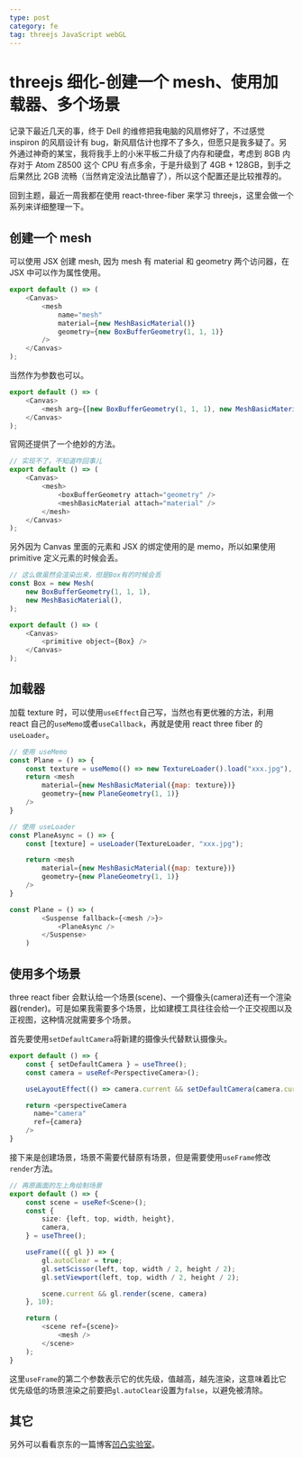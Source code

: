 ```yaml
---
type: post
category: fe
tag: threejs JavaScript webGL
---
```


# threejs 细化-创建一个 mesh、使用加载器、多个场景

记录下最近几天的事，终于 Dell 的维修把我电脑的风扇修好了，不过感觉 inspiron 的风扇设计有 bug，新风扇估计也撑不了多久，但愿只是我多疑了。另外通过神奇的某宝，我将我手上的小米平板二升级了内存和硬盘，考虑到 8GB 内存对于 Atom Z8500 这个 CPU 有点多余，于是升级到了 4GB + 128GB，到手之后果然比 2GB 流畅（当然肯定没法比酷睿了），所以这个配置还是比较推荐的。

回到主题，最近一周我都在使用 react-three-fiber 来学习 threejs，这里会做一个系列来详细整理一下。

## 创建一个 mesh

可以使用 JSX 创建 mesh, 因为 mesh 有 material 和 geometry 两个访问器，在 JSX 中可以作为属性使用。

```JavaScript
export default () => (
    <Canvas>
        <mesh
            name="mesh"
            material={new MeshBasicMaterial()}
            geometry={new BoxBufferGeometry(1, 1, 1)}
        />
    </Canvas>
);
```

当然作为参数也可以。

```JavaScript
export default () => (
    <Canvas>
        <mesh arg={[new BoxBufferGeometry(1, 1, 1), new MeshBasicMaterial()]}/>
    </Canvas>
);
```

官网还提供了一个绝妙的方法。

```JavaScript
// 实现不了，不知道咋回事儿
export default () => (
    <Canvas>
        <mesh>
            <boxBufferGeometry attach="geometry" />
            <meshBasicMaterial attach="material" />
        </mesh>
    </Canvas>
);
```

另外因为 Canvas 里面的元素和 JSX 的绑定使用的是 memo，所以如果使用 primitive 定义元素的时候会丢。

```JavaScript
// 这么做虽然会渲染出来，但是Box有的时候会丢
const Box = new Mesh(
    new BoxBufferGeometry(1, 1, 1),
    new MeshBasicMaterial(),
);

export default () => (
    <Canvas>
        <primitive object={Box} />
    </Canvas>
);
```

## 加载器

加载 texture 时，可以使用`useEffect`自己写，当然也有更优雅的方法，利用 react 自己的`useMemo`或者`useCallback`，再就是使用 react three fiber 的`useLoader`。

```JavaScript
// 使用 useMemo
const Plane = () => {
    const texture = useMemo(() => new TextureLoader().load("xxx.jpg"), [])
    return <mesh
        material={new MeshBasicMaterial({map: texture})}
        geometry={new PlaneGeometry(1, 1)}
    />
}
```

```JavaScript
// 使用 useLoader
const PlaneAsync = () => {
    const [texture] = useLoader(TextureLoader, "xxx.jpg");

    return <mesh
        material={new MeshBasicMaterial({map: texture})}
        geometry={new PlaneGeometry(1, 1)}
    />
}

const Plane = () => (
        <Suspense fallback={<mesh />}>
            <PlaneAsync />
        </Suspense>
    )
```

## 使用多个场景

three react fiber 会默认给一个场景(scene)、一个摄像头(camera)还有一个渲染器(render)。可是如果我需要多个场景，比如建模工具往往会给一个正交视图以及正视图，这种情况就需要多个场景。

首先要使用`setDefaultCamera`将新建的摄像头代替默认摄像头。

```TypeScript
export default () => {
    const { setDefaultCamera } = useThree();
    const camera = useRef<PerspectiveCamera>();

    useLayoutEffect(() => camera.current && setDefaultCamera(camera.current), [])

    return <perspectiveCamera
      name="camera"
      ref={camera}
    />
}
```

接下来是创建场景，场景不需要代替原有场景，但是需要使用`useFrame`修改`render`方法。

```TypeScript
// 再原画面的左上角绘制场景
export default () => {
    const scene = useRef<Scene>();
    const {
        size: {left, top, width, height},
        camera,
    } = useThree();

    useFrame(({ gl }) => {
        gl.autoClear = true;
        gl.setScissor(left, top, width / 2, height / 2);
        gl.setViewport(left, top, width / 2, height / 2);

        scene.current && gl.render(scene, camera)
    }, 10);

    return (
        <scene ref={scene}>
            <mesh />
        </scene>
    );
}
```

这里`useFrame`的第二个参数表示它的优先级，值越高，越先渲染，这意味着比它优先级低的场景渲染之前要把`gl.autoClear`设置为`false`，以避免被清除。

## 其它

另外可以看看京东的一篇博客[凹凸实验室](https://aotu.io/notes/2018/10/18/cannonjs/index.html)。
